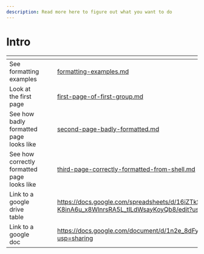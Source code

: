 ```yaml
---
description: Read more here to figure out what you want to do
---
```


# Intro

<table data-view="cards"><thead><tr><th></th><th></th><th></th><th data-hidden data-card-target data-type="content-ref"></th></tr></thead><tbody><tr><td>See formatting examples</td><td></td><td></td><td><a href="first-group/formatting-examples.md">formatting-examples.md</a></td></tr><tr><td>Look at the first page</td><td></td><td></td><td><a href="first-group/first-page-of-first-group.md">first-page-of-first-group.md</a></td></tr><tr><td>See how badly formatted page looks like</td><td></td><td></td><td><a href="first-group/second-page-badly-formatted.md">second-page-badly-formatted.md</a></td></tr><tr><td>See how correctly formatted page looks like</td><td></td><td></td><td><a href="first-group/third-page-correctly-formatted-from-shell.md">third-page-correctly-formatted-from-shell.md</a></td></tr><tr><td>Link to a google drive table</td><td></td><td></td><td><a href="https://docs.google.com/spreadsheets/d/16iZTkSLM-K8inA6u_x8WlnrsRA5L_tILdWsayKoyQb8/edit?usp=sharing">https://docs.google.com/spreadsheets/d/16iZTkSLM-K8inA6u_x8WlnrsRA5L_tILdWsayKoyQb8/edit?usp=sharing</a></td></tr><tr><td>Link to a google doc</td><td></td><td></td><td><a href="https://docs.google.com/document/d/1n2e_8dFyFi6no3q1ILOLQudt1MiCbFWlUEPVdiEk7V0/edit?usp=sharing">https://docs.google.com/document/d/1n2e_8dFyFi6no3q1ILOLQudt1MiCbFWlUEPVdiEk7V0/edit?usp=sharing</a></td></tr></tbody></table>
